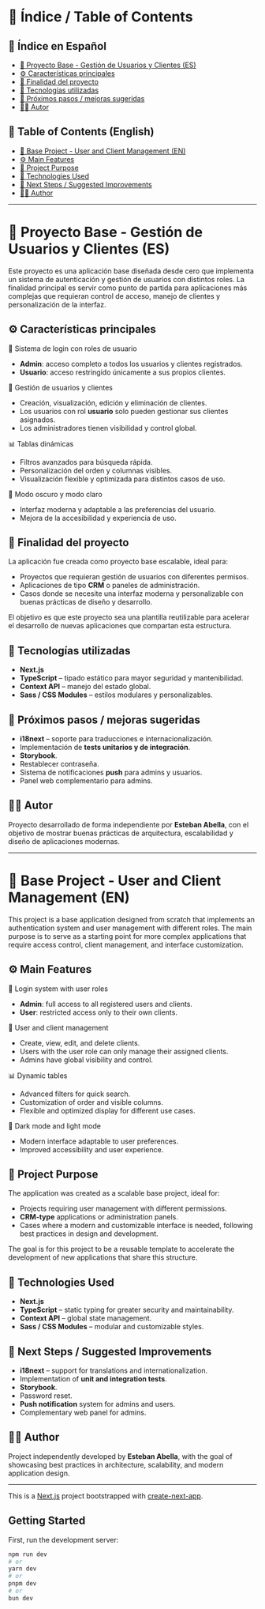 # 📑 Índice / Table of Contents  

## 📑 Índice en Español
- [📝 Proyecto Base - Gestión de Usuarios y Clientes (ES)](#-proyecto-base---gestión-de-usuarios-y-clientes-es)
- [⚙️ Características principales](#️-características-principales)
- [🎯 Finalidad del proyecto](#-finalidad-del-proyecto)
- [🚀 Tecnologías utilizadas](#-tecnologías-utilizadas)
- [📌 Próximos pasos / mejoras sugeridas](#-próximos-pasos--mejoras-sugeridas)
- [👨‍💻 Autor](#-autor)

## 📑 Table of Contents (English)
- [📝 Base Project - User and Client Management (EN)](#-base-project---user-and-client-management-en)
- [⚙️ Main Features](#️-main-features)
- [🎯 Project Purpose](#-project-purpose)
- [🚀 Technologies Used](#-technologies-used)
- [📌 Next Steps / Suggested Improvements](#-next-steps--suggested-improvements)
- [👨‍💻 Author](#-author-1)

---

# 📝 Proyecto Base - Gestión de Usuarios y Clientes (ES)

Este proyecto es una aplicación base diseñada desde cero que implementa un sistema de autenticación y gestión de usuarios con distintos roles. La finalidad principal es servir como punto de partida para aplicaciones más complejas que requieran control de acceso, manejo de clientes y personalización de la interfaz.

## ⚙️ Características principales

🔑 Sistema de login con roles de usuario  
- **Admin**: acceso completo a todos los usuarios y clientes registrados.  
- **Usuario**: acceso restringido únicamente a sus propios clientes.  

👥 Gestión de usuarios y clientes  
- Creación, visualización, edición y eliminación de clientes.  
- Los usuarios con rol **usuario** solo pueden gestionar sus clientes asignados.  
- Los administradores tienen visibilidad y control global.  

📊 Tablas dinámicas  
- Filtros avanzados para búsqueda rápida.  
- Personalización del orden y columnas visibles.  
- Visualización flexible y optimizada para distintos casos de uso.  

🎨 Modo oscuro y modo claro  
- Interfaz moderna y adaptable a las preferencias del usuario.  
- Mejora de la accesibilidad y experiencia de uso.  

## 🎯 Finalidad del proyecto

La aplicación fue creada como proyecto base escalable, ideal para:  
- Proyectos que requieran gestión de usuarios con diferentes permisos.  
- Aplicaciones de tipo **CRM** o paneles de administración.  
- Casos donde se necesite una interfaz moderna y personalizable con buenas prácticas de diseño y desarrollo.  

El objetivo es que este proyecto sea una plantilla reutilizable para acelerar el desarrollo de nuevas aplicaciones que compartan esta estructura.  

## 🚀 Tecnologías utilizadas

- **Next.js**  
- **TypeScript** – tipado estático para mayor seguridad y mantenibilidad.  
- **Context API** – manejo del estado global.  
- **Sass / CSS Modules** – estilos modulares y personalizables.  

## 📌 Próximos pasos / mejoras sugeridas

- **i18next** – soporte para traducciones e internacionalización.  
- Implementación de **tests unitarios y de integración**.  
- **Storybook**.  
- Restablecer contraseña.  
- Sistema de notificaciones **push** para admins y usuarios.  
- Panel web complementario para admins.  

## 👨‍💻 Autor

Proyecto desarrollado de forma independiente por **Esteban Abella**, con el objetivo de mostrar buenas prácticas de arquitectura, escalabilidad y diseño de aplicaciones modernas.  

---

# 📝 Base Project - User and Client Management (EN)

This project is a base application designed from scratch that implements an authentication system and user management with different roles. The main purpose is to serve as a starting point for more complex applications that require access control, client management, and interface customization.

## ⚙️ Main Features

🔑 Login system with user roles  
- **Admin**: full access to all registered users and clients.  
- **User**: restricted access only to their own clients.  

👥 User and client management  
- Create, view, edit, and delete clients.  
- Users with the user role can only manage their assigned clients.  
- Admins have global visibility and control.  

📊 Dynamic tables  
- Advanced filters for quick search.  
- Customization of order and visible columns.  
- Flexible and optimized display for different use cases.  

🎨 Dark mode and light mode  
- Modern interface adaptable to user preferences.  
- Improved accessibility and user experience.  

## 🎯 Project Purpose

The application was created as a scalable base project, ideal for:  
- Projects requiring user management with different permissions.  
- **CRM-type** applications or administration panels.  
- Cases where a modern and customizable interface is needed, following best practices in design and development.  

The goal is for this project to be a reusable template to accelerate the development of new applications that share this structure.  

## 🚀 Technologies Used

- **Next.js**  
- **TypeScript** – static typing for greater security and maintainability.  
- **Context API** – global state management.  
- **Sass / CSS Modules** – modular and customizable styles.  

## 📌 Next Steps / Suggested Improvements

- **i18next** – support for translations and internationalization.  
- Implementation of **unit and integration tests**.  
- **Storybook**.  
- Password reset.  
- **Push notification** system for admins and users.  
- Complementary web panel for admins.  

## 👨‍💻 Author

Project independently developed by **Esteban Abella**, with the goal of showcasing best practices in architecture, scalability, and modern application design.  

---

This is a [Next.js](https://nextjs.org/) project bootstrapped with [create-next-app](https://github.com/vercel/next.js/tree/canary/packages/create-next-app).  

## Getting Started  

First, run the development server:  

```bash
npm run dev
# or
yarn dev
# or
pnpm dev
# or
bun dev
